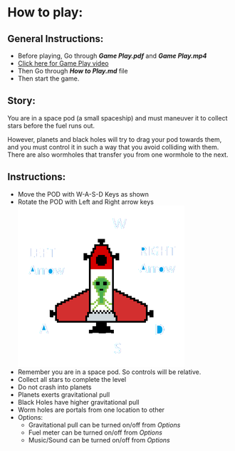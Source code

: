 # How to play:
## General Instructions:
+ Before playing, Go through <i><b>Game Play.pdf</b></i> 
and <i><b>Game Play.mp4</b></i>
+ [Click here for Game Play video](https://drive.google.com/file/d/1Lu9j93m4z_3o21UGwGf2uP7susCLAhyu/view?usp=sharing)
+ Then Go through <i><b>How to Play.md</b></i> file
+ Then start the game.

## Story:
You are in a space pod (a small spaceship) and must 
maneuver it to collect stars before the fuel runs out. 

However, planets and black holes will try to drag your pod 
towards them, and you must control it in such a way that you 
avoid colliding with them. There are also wormholes that 
transfer you from one wormhole to the next. 


## Instructions:
+ Move the POD with W-A-S-D Keys as shown
+ Rotate the POD with Left and Right arrow keys
![Shuttle Help](./images/shuttleHelp.png "Shuttle Help Diagram")
+ Remember you are in a space pod. So controls will be relative.
+ Collect all stars to complete the level
+ Do not crash into planets
+ Planets exerts gravitational pull
+ Black Holes have higher gravitational pull
+ Worm holes are portals from one location to other
+ Options:
  * Gravitational pull can be turned on/off from *Options*
  * Fuel meter can be turned on/off from *Options*
  * Music/Sound can be turned on/off from *Options*